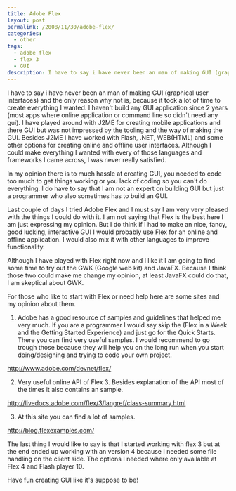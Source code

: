 ```yaml
---
title: Adobe Flex
layout: post
permalink: /2008/11/30/adobe-flex/
categories:
  - other
tags:
  - adobe flex
  - flex 3
  - GUI
description: I have to say i have never been an man of making GUI (graphical user interfaces) and the only reason why not is, because it took a lot of time to create everything I wanted. I haven't build any GUI application since 2 years (most apps where online application or command line so didn't need any gui). I have played around with J2ME for creating mobile applications and there GUI but was not impressed by the tooling and the way of making the GUI.
---
```

<!-- 		@page { margin: 0.79in } 		P { margin-bottom: 0.08in } 		A:link { so-language: zxx  -->I have to say i have never been an man of making GUI (graphical user interfaces) and the only reason why not is, because it took a lot of time to create everything I wanted. I haven't build any GUI application since 2 years (most apps where online application or command line so didn't need any gui). I have played around with J2ME for creating mobile applications and there GUI but was not impressed by the tooling and the way of making the GUI. Besides J2ME I have worked with Flash, .NET, WEB(HTML) and some other options for creating online and offline user interfaces. Although I could make everything I wanted with every of those languages and frameworks I came across, I was never really satisfied.



In my opinion there is to much hassle at creating GUI, you needed to code too much to get things working or you lack of coding so you can't do everything. I do have to say that I am not an expert on building GUI but just a programmer who also sometimes has to build an GUI.

Last couple of days I tried Adobe Flex and I must say I am very very pleased with the things I could do with it. I am not saying that Flex is the best here I am just expressing my opinion. But I do think if I had to make an nice, fancy, good lucking, interactive GUI I would probably use Flex for an online and offline application. I would also mix it with other languages to improve functionality.

Although I have played with Flex right now and I like it I am going to find some time to try out the GWK (Google web kit) and JavaFX. Because I think those two could make me change my opinion, at least JavaFX could do that, I am skeptical about GWK.

For those who like to start with Flex or need help here are some sites and my opinion about them.

1) Adobe has a good resource of samples and guidelines that helped me very much. If you are a programmer I would say skip the (Flex in a Week and the Getting Started Experience) and just go for the Quick Starts. There you can find very useful samples. I would recommend to go trough those because they will help you on the long run when you start doing/designing and trying to code your own project.

<http://www.adobe.com/devnet/flex/>

2) Very useful online API of Flex 3. Besides explanation of the API most of the times it also contains an sample.

<http://livedocs.adobe.com/flex/3/langref/class-summary.html>

3) At this site you can find a lot of samples.

<http://blog.flexexamples.com/>

The last thing I would like to say is that I started working with flex 3 but at the end ended up working with an version 4 because I needed some file handling on the client side. The options I needed where only available at Flex 4 and Flash player 10.

Have fun creating GUI like it's suppose to be!
